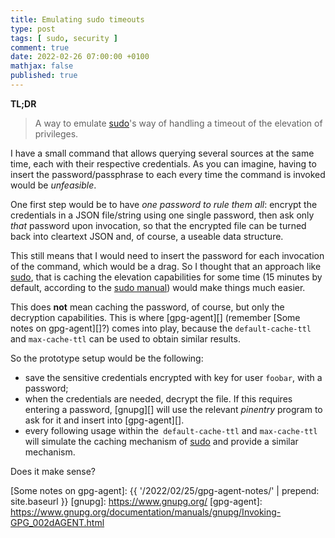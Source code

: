 ```yaml
---
title: Emulating sudo timeouts
type: post
tags: [ sudo, security ]
comment: true
date: 2022-02-26 07:00:00 +0100
mathjax: false
published: true
---
```


**TL;DR**

> A way to emulate [sudo][]'s way of handling a timeout of the elevation
> of privileges.

I have a small command that allows querying several sources at the same
time, each with their respective credentials. As you can imagine, having
to insert the password/passphrase to each every time the command is
invoked would be *unfeasible*.

One first step would be to have *one password to rule them all*: encrypt
the credentials in a JSON file/string using one single password, then
ask only *that* password upon invocation, so that the encrypted file can
be turned back into cleartext JSON and, of course, a useable data
structure.

This still means that I would need to insert the password for each
invocation of the command, which would be a drag. So I thought that an
approach like [sudo][], that is caching the elevation capabilities for
some time (15 minutes by default, according to the [sudo manual][sudo])
would make things much easier.

This does **not** mean caching the password, of course, but only the
decryption capabilities. This is where [gpg-agent][] (remember [Some
notes on gpg-agent][]?) comes into play, because the `default-cache-ttl`
and `max-cache-ttl` can be used to obtain similar results.

So the prototype setup would be the following:

- save the sensitive credentials encrypted with key for user `foobar`,
  with a password;
- when the credentials are needed, decrypt the file. If this requires
  entering a password, [gnupg][] will use the relevant *pinentry*
  program to ask for it and insert into [gpg-agent][].
- every following usage within the` default-cache-ttl` and
  `max-cache-ttl` will simulate the caching mechanism of [sudo][] and
  provide a similar mechanism.

Does it make sense?

[sudo]: http://manpages.ubuntu.com/manpages/jammy/en/man8/sudo.8.html
[Some notes on gpg-agent]: {{ '/2022/02/25/gpg-agent-notes/' | prepend: site.baseurl }}
[gnupg]: https://www.gnupg.org/
[gpg-agent]: https://www.gnupg.org/documentation/manuals/gnupg/Invoking-GPG_002dAGENT.html

